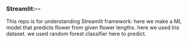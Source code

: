### Streamlit:--
This repo is for understanding Streamlit framework:
here we make a ML model that predicts flower from given flower lengths. 
here we used Iris dataset. we used random forest classifier here to predict.